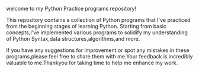 
welcome to my Python Practice programs repository!

This repository contains a collection of Python programs that I've practiced from the beginning stages of learning Python.
Starting from basic concepts,I've implemented various programs to solidify my understanding of Python Syntax,data structures,algorithms,and more.

If you have any suggestions for improvement or spot any mistakes in these programs,please feel free to share them with me.Your feedback is incredibly valuable to me.Thankyou for taking time to help me enhance my work.
